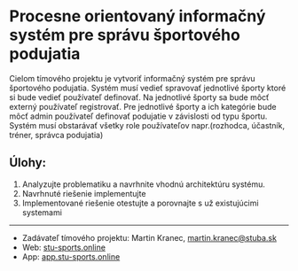 # Procesne orientovaný informačný systém pre správu športového podujatia

Cielom tímového projektu je vytvoriť informačný systém pre správu športového podujatia. Systém musí vedieť spravovať jednotlivé športy ktoré si bude vedieť používateľ definovať. Na jednotlivé športy sa bude môcť externý používateľ registrovať. Pre jednotlivé športy a ich kategórie bude môcť admin používateľ definovať podujatie v závislosti od typu športu. Systém musí obstarávať všetky role používateľov napr.(rozhodca, účastník, tréner, správca podujatia)

## Úlohy:
1. Analyzujte problematiku a navrhnite vhodnú architektúru systému.
2. Navrhnuté riešenie implementujte
3. Implementované riešenie otestujte a porovnajte s už existujúcimi systemami
---
* Zadávateľ tímového projektu: Martin Kranec, martin.kranec@stuba.sk
* Web: [stu-sports.online](https://stu-sports.online)
* App: [app.stu-sports.online](https://app.stu-sports.online)

